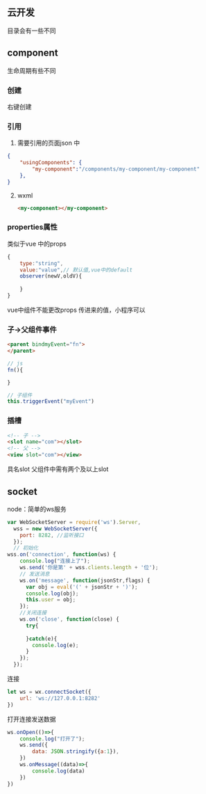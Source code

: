 ## 云开发

目录会有一些不同

## component

生命周期有些不同

### 创建

右键创建

### 引用

1. 需要引用的页面json 中

```json
{
    "usingComponents": {
        "my-component":"/components/my-component/my-component"
    },
}
```

2. wxml

   ```html
   <my-component></my-component>
   ```

### properties属性

类似于vue 中的props

```js
{
    type:"string",
    value:"value",// 默认值,vue中的default
    observer(newV,oldV){
        
    }
}
```

vue中组件不能更改props 传进来的值，小程序可以

### 子->父组件事件

```html
<parent bindmyEvent="fn">
</parent>
```

```js
// js
fn(){

}
```



```js
// 子组件
this.triggerEvent("myEvent")
```

### 插槽

```html
<!-- 子 -->
<slot name="com"></slot>
<!-- 父 -->
<view slot="com"></view>
```

具名slot 父组件中需有两个及以上slot



## socket

node：简单的ws服务

```js
var WebSocketServer = require('ws').Server,
  wss = new WebSocketServer({
    port: 8282, //监听接口
  });
  // 初始化
wss.on('connection', function(ws) {
    console.log("连接上了");
    ws.send('你是第' + wss.clients.length + '位');
    // 发送消息
    ws.on('message', function(jsonStr,flags) {
      var obj = eval('(' + jsonStr + ')');
      console.log(obj);
      this.user = obj;
    });
    //关闭连接
    ws.on('close', function(close) {
      try{
        
      }catch(e){
        console.log(e);
      }
    });
  });
```

连接

```js
let ws = wx.connectSocket({
	url: 'ws://127.0.0.1:8282'
})
```

打开连接发送数据

```js
ws.onOpen(()=>{
    console.log("打开了");
    ws.send({
    	data: JSON.stringify({a:1}),
    })
    ws.onMessage((data)=>{
        console.log(data)
    })
})
```

